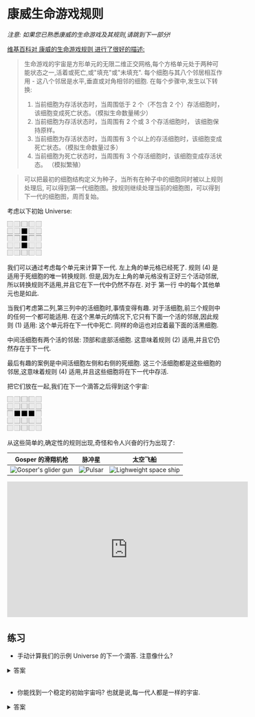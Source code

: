 # 康威生命游戏规则

_注意: 如果您已熟悉康威的生命游戏及其规则,请跳到下一部分!_

[维基百科对 康威的生命游戏规则 进行了很好的描述: ][wikipedia]

> 生命游戏的宇宙是方形单元的无限二维正交网格,每个方格单元处于两种可能状态之一,活着或死亡,或"填充"或"未填充". 每个细胞与其八个邻居相互作用 - 这八个邻居是水平,垂直或对角相邻的细胞. 在每个步骤中,发生以下转换:
>
> 1. 当前细胞为存活状态时，当周围低于 2 个（不包含 2 个）存活细胞时， 该细胞变成死亡状态。（模拟生命数量稀少）
> 2. 当前细胞为存活状态时，当周围有 2 个或 3 个存活细胞时， 该细胞保持原样。
> 3. 当前细胞为存活状态时，当周围有 3 个以上的存活细胞时，该细胞变成死亡状态。（模拟生命数量过多）
> 4. 当前细胞为死亡状态时，当周围有 3 个存活细胞时，该细胞变成存活状态。 （模拟繁殖）

> 可以把最初的细胞结构定义为种子，当所有在种子中的细胞同时被以上规则处理后, 可以得到第一代细胞图。按规则继续处理当前的细胞图，可以得到下一代的细胞图，周而复始。

[wikipedia]: https://zh.wikipedia.org/wiki/%E5%BA%B7%E5%A8%81%E7%94%9F%E5%91%BD%E6%B8%B8%E6%88%8F

考虑以下初始 Universe:

<img src='../images/game-of-life/initial-universe.png' alt='Initial Universe' width="80" />

我们可以通过考虑每个单元来计算下一代. 左上角的单元格已经死了. 规则 (4) 是适用于死细胞的唯一转换规则. 但是,因为左上角的单元格没有正好三个活动邻居,所以转换规则不适用,并且它在下一代中仍然不存在. 对于 第一行 中的每个其他单元也是如此.

当我们考虑第二列,第三列中的活细胞时,事情变得有趣. 对于活细胞,前三个规则中的任何一个都可能适用. 在这个黑单元的情况下,它只有下面一个活的邻居,因此规则 (1) 适用: 这个单元将在下一代中死亡. 同样的命运也对应着最下面的活黑细胞.

中间活细胞有两个活的邻居: 顶部和底部活细胞. 这意味着规则 (2) 适用,并且它仍然存在于下一代.

最后有趣的案例是中间活细胞左侧和右侧的死细胞. 这三个活细胞都是这些细胞的邻居,这意味着规则 (4) 适用,并且这些细胞将在下一代中存活.

把它们放在一起,我们在下一个滴答之后得到这个宇宙:

<img src='../images/game-of-life/next-universe.png' alt='Next Universe' width=80 />

从这些简单的,确定性的规则出现,奇怪和令人兴奋的行为出现了:

| Gosper 的滑翔机枪                                                                                  | 脉冲星                                                                                 | 太空飞船                                                                                                     |
| -------------------------------------------------------------------------------------------------- | -------------------------------------------------------------------------------------- | ------------------------------------------------------------------------------------------------------------ |
| ![Gosper's glider gun](https://upload.wikimedia.org/wikipedia/commons/e/e5/Gospers_glider_gun.gif) | ![Pulsar](https://upload.wikimedia.org/wikipedia/commons/0/07/Game_of_life_pulsar.gif) | ![Lighweight space ship](https://upload.wikimedia.org/wikipedia/commons/3/37/Game_of_life_animated_LWSS.gif) |

<center>
<iframe width="560" height="315" src="https://www.youtube.com/embed/C2vgICfQawE?rel=0&amp;start=65" frameborder="0" allow="autoplay; encrypted-media" allowfullscreen></iframe>
</center>

## 练习

- 手动计算我们的示例 Universe 的下一个滴答. 注意像什么?

<details>
<summary>答案</summary>

它应该是示例宇宙的初始状态:

<img src='../images/game-of-life/initial-universe.png' alt='Initial Universe' width=80 />

这个模式是 _周期性的_：每两个滴答，它就返回到初始状态。

</details>

<br >

- 你能找到一个稳定的初始宇宙吗? 也就是说,每一代人都是一样的宇宙.

<details>

<summary>答案</summary>

有无数稳定的宇宙！平凡稳定的宇宙是空的宇宙。一个二乘二平方的活细胞也是一个稳定的宇宙。

There are an infinite number of stable universes! The trivially stable
universe is the empty universe. A two-by-two square of live cells is also a
stable universe.

</details>
